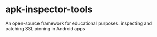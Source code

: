 # apk-inspector-tools
An open-source framework for educational purposes: inspecting and patching SSL pinning in Android apps
